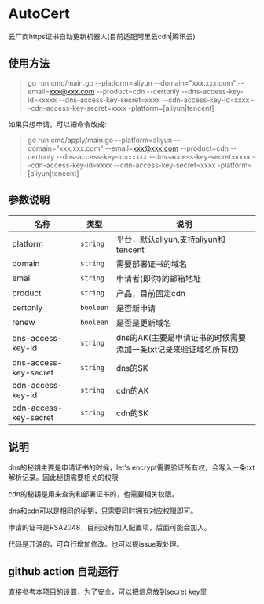 # AutoCert

云厂商https证书自动更新机器人(目前适配阿里云cdn|腾讯云)

## 使用方法

> go run cmd/main.go --platform=aliyun --domain="xxx.xxx.com" --email=xxx@xxx.com --product=cdn --certonly --dns-access-key-id=xxxxx --dns-access-key-secret=xxxx --cdn-access-key-id=xxxx --cdn-access-key-secret=xxxx -platform=[aliyun|tencent]

如果只想申请，可以把命令改成:

> go run cmd/apply/main.go --platform=aliyun --domain="xxx.xxx.com" --email=xxx@xxx.com --product=cdn --certonly --dns-access-key-id=xxxxx --dns-access-key-secret=xxxx --cdn-access-key-id=xxxx --cdn-access-key-secret=xxxx -platform=[aliyun|tencent]


## 参数说明

| 名称       | 类型     | 说明                                 |
| ---------- | -------- |------------------------------------|
| platform      | `string` | 平台，默认aliyun,支持aliyun和tencent                          |
| domain       | `string` | 需要部署证书的域名                          |
| email | `string` | 申请者(即你)的邮箱地址                       |
| product     | `string` | 产品，目前固定cdn                         |
| certonly     | `boolean` | 是否新申请                              |
| renew     | `boolean` | 是否是更新域名                            |
| dns-access-key-id     | `string` | dns的AK(主要是申请证书的时候需要添加一条txt记录来验证域名所有权) |
| dns-access-key-secret    | `string` | dns的SK                             |
| cdn-access-key-id     | `string` | cdn的AK                             |
| cdn-access-key-secret     | `string` | cdn的SK                          |

## 说明

dns的秘钥主要是申请证书的时候，let's encrypt需要验证所有权，会写入一条txt解析记录。因此秘钥需要相关的权限

cdn的秘钥是用来查询和部署证书的，也需要相关权限。

dns和cdn可以是相同的秘钥，只需要同时拥有对应权限即可。

申请的证书是RSA2048，目前没有加入配置项，后面可能会加入。

代码是开源的，可自行增加修改。也可以提issue我处理。

## github action 自动运行

直接参考本项目的设置，为了安全，可以把信息放到secret key里
